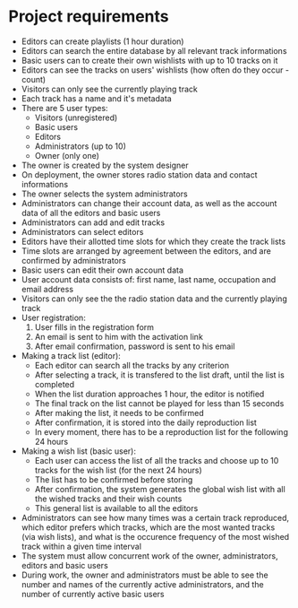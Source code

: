 # Project requirements

- Editors can create playlists (1 hour duration)
- Editors can search the entire database by all relevant track informations
- Basic users can to create their own wishlists with up to 10 tracks on it
- Editors can see the tracks on users' wishlists (how often do they occur - count)
- Visitors can only see the currently playing track
- Each track has a name and it's metadata
- There are 5 user types:
    - Visitors (unregistered)
    - Basic users
    - Editors
    - Administrators (up to 10)
    - Owner (only one)
- The owner is created by the system designer
- On deployment, the owner stores radio station data and contact informations
- The owner selects the system administrators
- Administrators can change their account data, as well as the account data of all the editors and basic users
- Administrators can add and edit tracks
- Administrators can select editors
- Editors have their allotted time slots for which they create the track lists
- Time slots are arranged by agreement between the editors, and are confirmed by administrators
- Basic users can edit their own account data
- User account data consists of: first name, last name, occupation and email address
- Visitors can only see the the radio station data and the currently playing track
- User registration:
    1. User fills in the registration form
    2. An email is sent to him with the activation link
    3. After email confirmation, password is sent to his email
- Making a track list (editor):
    - Each editor can search all the tracks by any criterion
    - After selecting a track, it is transfered to the list draft, until the list is completed
    - When the list duration approaches 1 hour, the editor is notified
    - The final track on the list cannot be played for less than 15 seconds
    - After making the list, it needs to be confirmed
    - After confirmation, it is stored into the daily reproduction list
    - In every moment, there has to be a reproduction list for the following 24 hours
- Making a wish list (basic user):
    - Each user can access the list of all the tracks and choose up to 10 tracks for the wish list (for the next 24 hours)
    - The list has to be confirmed before storing
    - After confirmation, the system generates the global wish list with all the wished tracks and their wish counts
    - This general list is available to all the editors
- Administrators can see how many times was a certain track reproduced, which editor prefers which tracks, which are the most wanted tracks (via wish lists), and what is the occurence frequency of the most wished track within a given time interval
- The system must allow concurrent work of the owner, administrators, editors and basic users
- During work, the owner and administrators must be able to see the number and names of the currently active administrators, and the number of currently active basic users
